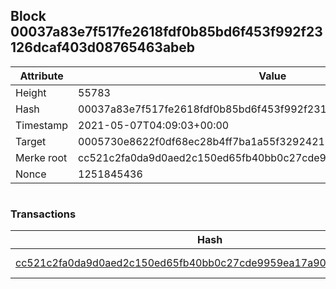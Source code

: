 ## Block 00037a83e7f517fe2618fdf0b85bd6f453f992f23126dcaf403d08765463abeb

Attribute | Value
--- | ---
Height | 55783
Hash | 00037a83e7f517fe2618fdf0b85bd6f453f992f23126dcaf403d08765463abeb
Timestamp | 2021-05-07T04:09:03+00:00
Target | 0005730e8622f0df68ec28b4ff7ba1a55f32924210011fd7bf11b91482ad778c
Merke root | cc521c2fa0da9d0aed2c150ed65fb40bb0c27cde9959ea17a904b4fe28dd83dc
Nonce | 1251845436

```

```

### Transactions

Hash | Amount
--- | ---
[cc521c2fa0da9d0aed2c150ed65fb40bb0c27cde9959ea17a904b4fe28dd83dc](cc521c2fa0da9d0aed2c150ed65fb40bb0c27cde9959ea17a904b4fe28dd83dc.md) | 10.00000000 SKEPTI 

